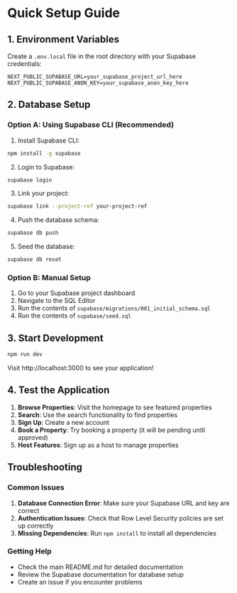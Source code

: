 # Quick Setup Guide

## 1. Environment Variables

Create a `.env.local` file in the root directory with your Supabase credentials:

```env
NEXT_PUBLIC_SUPABASE_URL=your_supabase_project_url_here
NEXT_PUBLIC_SUPABASE_ANON_KEY=your_supabase_anon_key_here
```

## 2. Database Setup

### Option A: Using Supabase CLI (Recommended)

1. Install Supabase CLI:
```bash
npm install -g supabase
```

2. Login to Supabase:
```bash
supabase login
```

3. Link your project:
```bash
supabase link --project-ref your-project-ref
```

4. Push the database schema:
```bash
supabase db push
```

5. Seed the database:
```bash
supabase db reset
```

### Option B: Manual Setup

1. Go to your Supabase project dashboard
2. Navigate to the SQL Editor
3. Run the contents of `supabase/migrations/001_initial_schema.sql`
4. Run the contents of `supabase/seed.sql`

## 3. Start Development

```bash
npm run dev
```

Visit http://localhost:3000 to see your application!

## 4. Test the Application

1. **Browse Properties**: Visit the homepage to see featured properties
2. **Search**: Use the search functionality to find properties
3. **Sign Up**: Create a new account
4. **Book a Property**: Try booking a property (it will be pending until approved)
5. **Host Features**: Sign up as a host to manage properties

## Troubleshooting

### Common Issues

1. **Database Connection Error**: Make sure your Supabase URL and key are correct
2. **Authentication Issues**: Check that Row Level Security policies are set up correctly
3. **Missing Dependencies**: Run `npm install` to install all dependencies

### Getting Help

- Check the main README.md for detailed documentation
- Review the Supabase documentation for database setup
- Create an issue if you encounter problems 